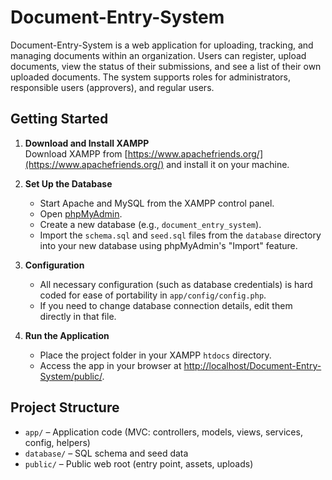 # Document-Entry-System

Document-Entry-System is a web application for uploading, tracking, and managing documents within an organization. Users can register, upload documents, view the status of their submissions, and see a list of their own uploaded documents. The system supports roles for administrators, responsible users (approvers), and regular users.

## Getting Started

1. **Download and Install XAMPP**  
   Download XAMPP from [https://www.apachefriends.org/](https://www.apachefriends.org/) and install it on your machine.

2. **Set Up the Database**  
   - Start Apache and MySQL from the XAMPP control panel.
   - Open [phpMyAdmin](http://localhost/phpmyadmin).
   - Create a new database (e.g., `document_entry_system`).
   - Import the `schema.sql` and `seed.sql` files from the `database` directory into your new database using phpMyAdmin's "Import" feature.

3. **Configuration**  
   - All necessary configuration (such as database credentials) is hard coded for ease of portability in `app/config/config.php`.  
   - If you need to change database connection details, edit them directly in that file.

4. **Run the Application**  
   - Place the project folder in your XAMPP `htdocs` directory.
   - Access the app in your browser at [http://localhost/Document-Entry-System/public/](http://localhost/Document-Entry-System/public/).

## Project Structure

- `app/` – Application code (MVC: controllers, models, views, services, config, helpers)
- `database/` – SQL schema and seed data
- `public/` – Public web root (entry point, assets, uploads)

